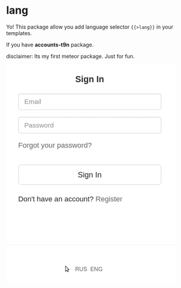 lang
====

Yo! This package allow you add language selector ```{{>lang}}``` in your templates.

If you have **accounts-t9n** package.

disclaimer: Its my first meteor package. Just for fun.

![demo](https://github.com/comerc/lang/blob/master/lang.gif)
